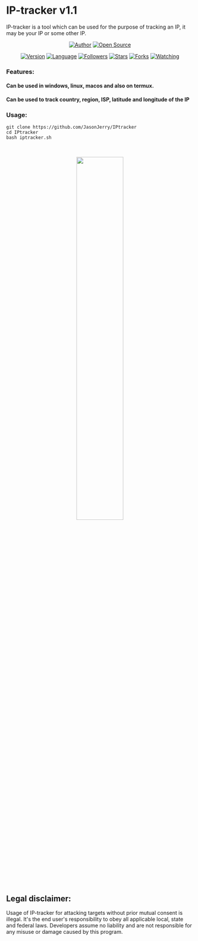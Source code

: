 # IP-tracker v1.1

IP-tracker is a tool which can be used for the purpose of tracking an IP, it may be your IP or some other IP.

<p align="center">
<a href="https://github.com/htr-tech"><img title="Author" src="https://img.shields.io/badge/Author-Jason Jerry-red.svg?style=for-the-badge&logo=github"></a>
<a href="#"><img title="Open Source" src="https://img.shields.io/badge/Open%20Source-%E2%9D%A4-green?style=for-the-badge"></a>
</p>
<p align="center">
<a href="#"><img title="Version" src="https://img.shields.io/badge/Version-1.1-green.svg?style=flat-square"></a>
<a href="#"><img title="Language" src="https://badges.frapsoft.com/bash/v1/bash.png?v=103"></a>
<a href="https://github.com/JasonJerry/followers"><img title="Followers" src="https://img.shields.io/github/followers/JasonJerry?color=blue&style=flat-square"></a>
<a href="https://github.com/JasonJerry/IPtracker/stargazers/"><img title="Stars" src="https://img.shields.io/github/stars/JasonJerry/IPtracker?color=red&style=flat-square"></a>
<a href="https://github.com/JasonJerry/IPtracker/network/members"><img title="Forks" src="https://img.shields.io/github/forks/JasonJerry/IPtracker?color=red&style=flat-square"></a>
<a href="https://github.com/JasonJerry/IPtracker/watchers"><img title="Watching" src="https://img.shields.io/github/watchers/JasonJerry/IPtracker?label=Watchers&color=blue&style=flat-square"></a>
</p>

### Features:

#### Can be used in windows, linux, macos and also on termux.
#### Can be used to track country, region, ISP, latitude and longitude of the IP


### Usage:
```
git clone https://github.com/JasonJerry/IPtracker
cd IPtracker
bash iptracker.sh
```

<br>
<p align="center">
<img width="50%" src="https://i.ibb.co/zhMBD4x/2.png">
</p>

## Legal disclaimer:

Usage of IP-tracker for attacking targets without prior mutual consent is illegal. It's the end user's responsibility to obey all applicable local, state and federal laws. Developers assume no liability and are not responsible for any misuse or damage caused by this program. 
